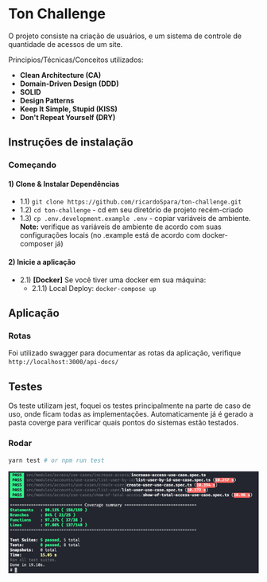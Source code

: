 # **Ton Challenge**

O projeto consiste na criação de usuários, e um sistema de controle de quantidade de acessos de um site.

Principios/Técnicas/Conceitos utilizados:
- **Clean Architecture (CA)**
- **Domain-Driven Design (DDD)**
- **SOLID**
- **Design Patterns**
- **Keep It Simple, Stupid (KISS)**
- **Don't Repeat Yourself (DRY)**


## **Instruções de instalação**

### Começando

#### 1) Clone & Instalar Dependências

- 1.1) `git clone https://github.com/ricardoSpara/ton-challenge.git`
- 1.2) `cd ton-challenge` - cd em seu diretório de projeto recém-criado
- 1.3) `cp .env.development.example .env` - copiar variáveis ​​de ambiente.
  **Note:** verifique as variáveis ​​de ambiente de acordo com suas configurações locais (no .example está de acordo com docker-composer já)

#### 2) Inicie a aplicação

- 2.1) **[Docker]** Se você tiver uma docker em sua máquina:
  - 2.1.1) Local Deploy: `docker-compose up`


## **Aplicação**

### Rotas

Foi utilizado swagger para documentar as rotas da aplicação, verifique `http://localhost:3000/api-docs/`


## **Testes**

Os teste utilizam jest, foquei os testes principalmente na parte de caso de uso, onde ficam todas as implementações. Automaticamente já é gerado a pasta coverge para verificar quais pontos do sistemas estão testados.

### Rodar

```bash
yarn test # or npm run test
```
![alt text](docs/tests.png "tests")

